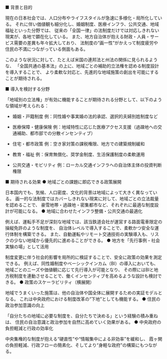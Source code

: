 ■ 背景と目的

現在の日本社会では、人口分布やライフスタイルが急速に多様化・局所化している。
それに伴い価値観も細分化し、婚姻制度、医療インフラ、公共交通、地域福祉といった分野では、
従来の「全国一律」の法制度だけでは対応しきれない現実が、各地で顕在化している。
また、地方自治体が抱える財政・人員・サービス需要の差異も年々拡大しており、
法制度の“画一性”がかえって制度疲労や住民の不満につながっている側面もある。

このような状況に対して、たとえば米国の連邦法と州法の関係に見られるような、
「全国共通の基本法」の上に、地域ごとの補助的立法権を認める制度設計を導入することで、
より柔軟な対応と、先進的な地域施策の創出を可能にすることが期待される。

■ 導入を検討する分野

「地域別の立法権」が有効に機能することが期待される分野として、以下のような領域が考えられる：

- 婚姻・戸籍制度
  例：同性婚や事実婚の法的承認、選択的夫婦別姓制度など

- 医療保障・健康保険
  例：地域特性に応じた医療アクセス支援（過疎地への交通補助、都市部での分散インセンティブ）

- 住宅・都市政策
  例：空き家対策の課税権限、地方での建築規制緩和

- 教育・福祉
  例：保育無償化、奨学金制度、生活保護制度の柔軟運用

- 公共交通・モビリティ
  例：ローカル交通インフラへの自治体主体の投資判断権限

■ 期待される効果
● 地域ごとの課題に即応できる政策展開

日本国内でも、気候、人口密度、文化的背景は地域によって大きく異なっている。
画一的な法制度ではカバーしきれない現実に対して、地域ごとの立法裁量を認めることで、
豪雪地帯・過疎地・密集都市など、それぞれに最適な制度設計が可能になる。
● 地域に合わせたインフラ整備・公共交通の最適化

例えば、運転手不足が深刻な地域では、該当鉄道会社が運営する路面電車限定の操縦免許のような制度を、
自治体レベルで導入することで、柔軟かつ安全な運行体制を構築できる。
また、自動運転やリモート交通技術の実験導入も、リスクの少ない地域から優先的に進めることができる。
● 地方を「先行事例・社会実験の場」として活用

制度変更に伴う社会的影響を局所的に検証することで、安全に政策の効果を測定できる。
例えば、同性婚制度やベーシックインカム（BI）の導入においても、地域ごとのニーズや価値観に応じて先行導入が可能となり、
その際にはBIと地方税制度を連動させることで、働くインセンティブを高めるような設計も検討できる。
● 政策のスケーラビリティ（横展開）

地域でうまくいった施策は、他の自治体や国全体に展開するための実証モデルとなる。
これは中央政府における制度改革の“下地”としても機能する。
● 住民の政治参加意識の向上

「自分たちの地域に必要な制度を、自分たちで決める」という経験の積み重ねは、
住民の自治意識と政治参加を自然に高めていく効果がある。
● 中央政府の負担軽減と行政の効率化

中央集権的な制度が抱える“硬直性”や“情報集中による非効率”を緩和し、
霞ヶ関の負担軽減、行政フローの簡素化、そしてより“身軽な政府”の構築にもつながる。